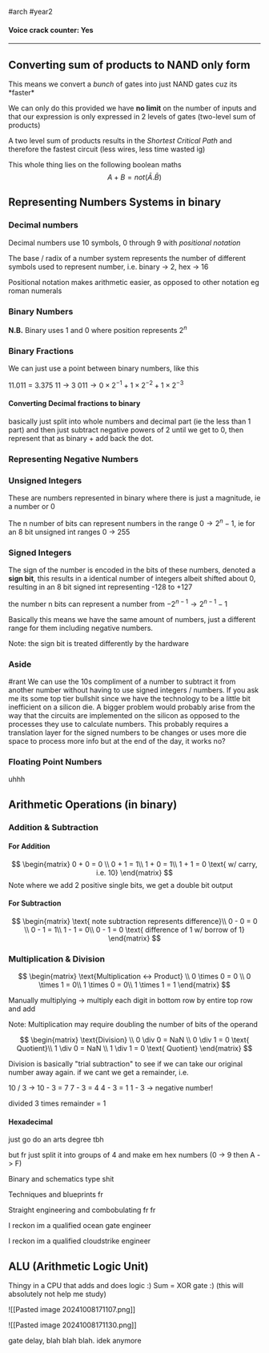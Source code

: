 #arch #year2 

#### **Voice crack counter: Yes**
***
## Converting sum of products to NAND only form

This means we convert a *bunch* of gates into just NAND gates cuz its \*faster\*

We can only do this provided we have **no limit** on the number of inputs and that our expression is only expressed in 2 levels of gates (two-level sum of products)

A two level sum of products results in the *Shortest Critical Path* and therefore the fastest circuit (less wires, less time wasted ig)

This whole thing lies on the following boolean maths
$$A+B = not(\bar{A}.\bar{B})$$


## Representing Numbers Systems in binary

### Decimal numbers
Decimal numbers use 10 symbols, 0 through 9 with *positional notation*

The base / radix of a number system represents the number of different symbols used to represent number, i.e. binary -> 2, hex -> 16

Positional notation makes arithmetic easier, as opposed to other notation eg roman numerals

### Binary Numbers
**N.B.** Binary uses 1 and 0 where position represents $2^n$

### Binary Fractions
We can just use a point between binary numbers, like this

11.011 = 3.375
11 -> 3
$011 \to 0\times2^{-1} + 1\times2^{-2} +1\times2^{-3}$

#### Converting Decimal fractions to binary

basically just split into whole numbers and decimal part (ie the less than 1 part) and then just subtract negative powers of 2 until we get to 0, then represent that as binary + add back the dot.


### Representing Negative Numbers

### Unsigned Integers
These are numbers represented in binary where there is just a magnitude, ie a number or 0

The n number of bits can represent numbers in the range $0 \to 2^{n}-1$, ie for an 8 bit unsigned int ranges 0 -> 255

### Signed Integers
The sign of the number is encoded in the bits of these numbers, denoted a **sign bit**, this results in a identical number of integers albeit shifted about 0, resulting in an 8 bit signed int representing -128 to +127

the number n bits can represent a number from $-2^{n-1} \to 2^{n-1}-1$

Basically this means we have the same amount of numbers, just a different range for them including negative numbers.

Note: the sign bit is treated differently by the hardware

### Aside
#rant
We can use the 10s compliment of a number to subtract it from another number without having to use signed integers / numbers. If you ask me its some top tier bullshit since we have the technology to be a little bit inefficient on a silicon die. A bigger problem would probably arise from the way that the circuits are implemented on the silicon as opposed to the processes they use to calculate numbers. This probably requires a translation layer for the signed numbers to be changes or uses more die space to process more info but at the end of the day, it works no?

### Floating Point Numbers
uhhh

## Arithmetic Operations (in binary)

### Addition & Subtraction

#### For Addition
$$
\begin{matrix}
0 + 0 = 0 \\
0 + 1 = 1\\
1 + 0 = 1\\
1 + 1 = 0 \text{ w/ carry, i.e. 10}
\end{matrix}
$$
Note where we add 2 positive single bits, we get a double bit output
#### For Subtraction

$$
\begin{matrix}
\text{ note subtraction represents difference}\\
0 - 0 = 0 \\
0 - 1 = 1\\
1 - 1 = 0\\
0 - 1 = 0 \text{ difference of 1 w/ borrow of 1}
\end{matrix}
$$


### Multiplication & Division

$$
\begin{matrix}
\text{Multiplication <-> Product} \\
0 \times 0 = 0 \\
0 \times 1 = 0\\
1 \times 0 = 0\\
1 \times 1 = 1
\end{matrix}
$$

Manually multiplying -> multiply each digit in bottom row by entire top row and add

Note: Multiplication may require doubling the number of bits of the operand

$$
\begin{matrix}
\text{Division} \\
0 \div 0 = NaN \\
0 \div 1 = 0 \text{ Quotient}\\
1 \div 0 = NaN \\
1 \div 1 = 0 \text{ Quotient}
\end{matrix}
$$

Division is basically "trial subtraction" to see if we can take our original number away again. if we cant we get a remainder, i.e.

10 / 3 ->
10 - 3 = 7
7 - 3 = 4
4 - 3 = 1
1 - 3 -> negative number!

divided 3 times
remainder = 1



#### Hexadecimal

just go do an arts degree tbh


but fr just split it into groups of 4 and make em hex numbers (0 -> 9 then A -> F)

Binary and schematics type shit

Techniques and blueprints fr

Straight engineering and combobulating fr fr



I reckon im a qualified ocean gate engineer

I reckon im a qualified cloudstrike engineer


## ALU (Arithmetic Logic Unit)

Thingy in a CPU that adds and does logic :)
Sum = XOR gate :) (this will absolutely not help me study)

![[Pasted image 20241008171107.png]]

![[Pasted image 20241008171130.png]]

gate delay, blah blah blah. idek anymore

